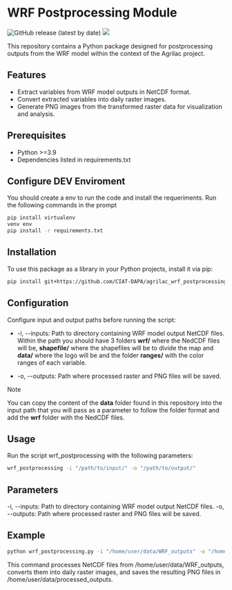 # WRF Postprocessing Module

![GitHub release (latest by date)](https://img.shields.io/github/v/release/CIAT-DAPA/agrilac_wrf_postprocessing) ![](https://img.shields.io/github/v/tag/CIAT-DAPA/agrilac_wrf_postprocessing)

This repository contains a Python package designed for postprocessing outputs from the WRF model within the context of the Agrilac project.

## Features

- Extract variables from WRF model outputs in NetCDF format.
- Convert extracted variables into daily raster images.
- Generate PNG images from the transformed raster data for visualization and analysis.

## Prerequisites

- Python >=3.9
- Dependencies listed in requirements.txt

## Configure DEV Enviroment

You should create a env to run the code and install the requeriments. Run the following commands in the prompt

```bash
pip install virtualenv
venv env
pip install -r requirements.txt
```

## Installation

To use this package as a library in your Python projects, install it via pip:

```bash
pip install git+https://github.com/CIAT-DAPA/agrilac_wrf_postprocessing
```

## Configuration

Configure input and output paths before running the script:

- -i, --inputs: Path to directory containing WRF model output NetCDF files. Within the path you should have 3 folders **wrf/** where the NedCDF files will be, **shapefile/** where the shapefiles will be to divide the map and **data/** where the logo will be and the folder **ranges/** with the color ranges of each variable.

- -o, --outputs: Path where processed raster and PNG files will be saved.

> [!NOTE]
> You can copy the content of the **data** folder found in this repository into the input path that you will pass as a parameter to follow the folder format and add the **wrf** folder with the NedCDF files.

## Usage

Run the script wrf_postprocessing with the following parameters:

```bash
wrf_postprocessing -i "/path/to/input/" -o "/path/to/output/"
```

## Parameters

-i, --inputs: Path to directory containing WRF model output NetCDF files.
-o, --outputs: Path where processed raster and PNG files will be saved.

## Example

```bash
python wrf_postprocessing.py -i "/home/user/data/WRF_outputs" -o "/home/user/data/processed_outputs"
```

This command processes NetCDF files from /home/user/data/WRF_outputs, converts them into daily raster images, and saves the resulting PNG files in /home/user/data/processed_outputs.
